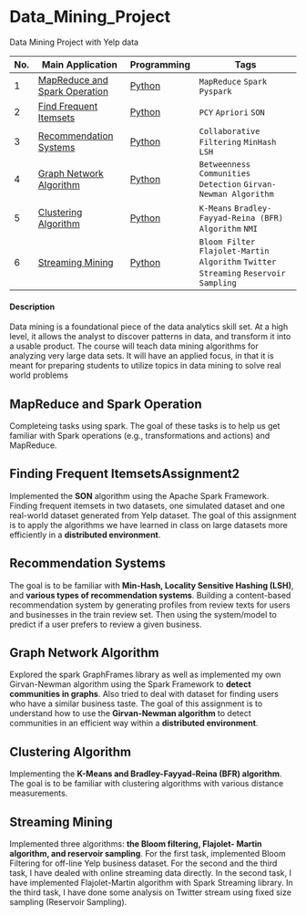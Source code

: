 # Data_Mining_Project
Data Mining Project with Yelp data

|No.|    Main Application    |Programming|Tags|
|---|------------------------|-----------|----|
|1|[MapReduce and Spark Operation](https://github.com/Mu-Shun/Data_Mining_Project/blob/master/MapReduce_Spark_Operation/00_Assignment1.pdf)|[Python](https://github.com/Mu-Shun/Data_Mining_Project/blob/master/MapReduce_Spark_Operation) |`MapReduce` `Spark` `Pyspark`|
|2|[Find Frequent Itemsets](https://github.com/Mu-Shun/Data_Mining_Project/blob/master/Finding_Frequent_Itemsets/Assignment2%20(1).pdf)|[Python](https://github.com/Mu-Shun/Data_Mining_Project/blob/master/Finding_Frequent_Itemsets)| `PCY` `Apriori` `SON`|
|3|[Recommendation Systems](https://github.com/Mu-Shun/Data_Mining_Project/blob/master/Recommendation_Systems/Assignment3.pdf)|[Python](https://github.com/Mu-Shun/Data_Mining_Project/blob/master/Recommendation_Systems)|`Collaborative Filtering` `MinHash` `LSH`|
|4|[Graph Network Algorithm](https://github.com/Mu-Shun/Data_Mining_Project/blob/master/Graph_Network/Assignment4.pdf)|[Python](https://github.com/Mu-Shun/Data_Mining_Project/blob/master/Graph_Network)|`Betweenness` `Communities Detection` `Girvan-Newman Algorithm`|6.5 (python) + 0.0 (scala) / 8.0 + 0.8|
|5|[Clustering Algorithm](https://github.com/Mu-Shun/Data_Mining_Project/blob/master/Clustering_with_BFR/Assignment6.pdf)|[Python](https://github.com/Mu-Shun/Data_Mining_Project/tree/master/Clustering_with_BFR)|`K-Means` `Bradley-Fayyad-Reina (BFR) Algorithm` `NMI`|
|6|[Streaming Mining](https://github.com/Mu-Shun/Data_Mining_Project/blob/master/Streaming_Data_Mining/Assignment5.pdf)|[Python](https://github.com/Mu-Shun/Data_Mining_Project/tree/master/Streaming_Data_Mining)|`Bloom Filter` `Flajolet-Martin Algorithm` `Twitter Streaming` `Reservoir Sampling`|

#### Description
Data mining is a foundational piece of the data analytics skill set. At a high level, it allows the
analyst to discover patterns in data, and transform it into a usable product. The course will
teach data mining algorithms for analyzing very large data sets. It will have an applied focus, in
that it is meant for preparing students to utilize topics in data mining to solve real world
problems

## MapReduce and Spark Operation
Completeing tasks using spark. The goal of these tasks is to help us get familiar with Spark operations (e.g., transformations and actions) and MapReduce.

## Finding Frequent ItemsetsAssignment2
Implemented the **SON** algorithm using the Apache Spark Framework. Finding frequent itemsets in two datasets, one simulated dataset and one real-world dataset generated from Yelp dataset. The goal of this assignment is to apply the algorithms we have learned in class on large datasets more efficiently in a **distributed environment**.

## Recommendation Systems
The goal is to be familiar with **Min-Hash, Locality Sensitive Hashing (LSH)**, and **various types of recommendation systems**. Building a content-based recommendation system by generating profiles from review texts for users and businesses in the train review set. Then using the system/model to predict if a user prefers to review a given business.

## Graph Network Algorithm
Explored the spark GraphFrames library as well as implemented my own Girvan-Newman algorithm using the Spark Framework to **detect communities in graphs**. Also tried to deal with dataset for finding users who have a similar business taste. The goal of this assignment is to understand how to use the **Girvan-Newman algorithm** to detect communities in an efficient way within a **distributed environment**.

## Clustering Algorithm
Implementing the **K-Means and Bradley-Fayyad-Reina (BFR) algorithm**. The goal is to be familiar with clustering algorithms with various distance measurements. 

## Streaming Mining
Implemented three algorithms: **the Bloom filtering, Flajolet- Martin algorithm, and reservoir sampling**. For the first task, implemented Bloom Filtering for off-line Yelp business dataset. For the second and the third task, I have dealed with online streaming data directly. In the second task, I have implemented Flajolet-Martin algorithm with Spark Streaming library. In the third task, I have done some analysis on Twitter stream using fixed size sampling (Reservoir Sampling).



